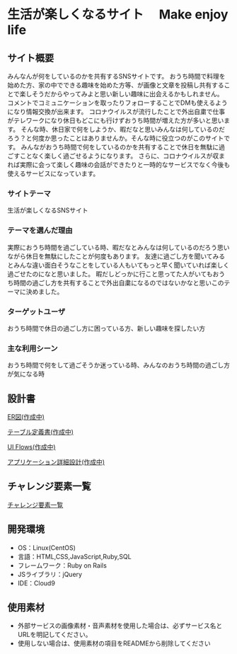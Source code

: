 # 生活が楽しくなるサイト　 Make enjoy life

## サイト概要
みんなんが何をしているのかを共有するSNSサイトです。
おうち時間で料理を始めた方、家の中でできる趣味を始めた方等、が画像と文章を投稿し共有することで楽しそうだからやってみよと思い新しい趣味に出会えるかもしれません。
コメントでコミュニケーションを取ったりフォローすることでDMも使えるようになり情報交換が出来ます。
コロナウイルスが流行したことで外出自粛で仕事がテレワークになり休日もどこにも行けずおうち時間が増えた方が多いと思います。
そんな時、休日家で何をしようか、暇だなと思いみんなは何しているのだろう？と何度か思ったことはありませんか。そんな時に役立つのがこのサイトです。
みんながおうち時間で何をしているのかを共有することで休日を無駄に過ごすことなく楽しく過ごせるようになります。
さらに、コロナウイルスが収まれば実際に会って楽しく趣味の会話ができたりと一時的なサービスでなく今後も使えるサービスになっています。

### サイトテーマ
生活が楽しくなるSNSサイト

### テーマを選んだ理由
実際におうち時間を過ごしている時、暇だなとみんなは何しているのだろう思いながら休日を無駄にしたことが何度もあります。
友達に過ごし方を聞いてみるとみんな違い面白そうなことをしている人もいてもっと早く聞いていれば楽しく過ごせたのになと思いました。
 暇だしどっかに行こと思ってた人がいてもおうち時間の過ごし方を共有することで外出自粛になるのではないかなと思いこのテーマに決めました。

### ターゲットユーザ
おうち時間で休日の過ごし方に困っている方、新しい趣味を探したい方

### 主な利用シーン
おうち時間で何をして過ごそうか迷っている時、みんなのおうち時間の過ごし方が気になる時

## 設計書
[ER図(作成中)](https://drive.google.com/file/d/14XOojT9Vm_qKSqEsU6SA1TBH345U6-Ba/view?usp=sharing)

[テーブル定義書(作成中)](https://docs.google.com/spreadsheets/d/1EDqDY0Z2_aHTnyWxCoU79X_WC_8IezZKjU05AVYhtEM/edit?usp=sharing)

[UI Flows(作成中)](https://drive.google.com/file/d/1GV7mmb30uK63oLGX5oQBvi8zVv1z1yT_/view?usp=sharing)

[アプリケーション詳細設計(作成中)](https://docs.google.com/spreadsheets/d/1imQeG-q5rbzfUgBW77Rw2qEd_NX1S75SR4RXCeeM2Yw/edit?usp=sharing)

## チャレンジ要素一覧
[チャレンジ要素一覧](https://docs.google.com/spreadsheets/d/1vOyySVLaGgexNkjt5JIq4VbOgPdfO6lFW7JSWs3Rr3U/edit?usp=sharing)

## 開発環境
- OS：Linux(CentOS)
- 言語：HTML,CSS,JavaScript,Ruby,SQL
- フレームワーク：Ruby on Rails
- JSライブラリ：jQuery
- IDE：Cloud9

## 使用素材
- 外部サービスの画像素材・音声素材を使用した場合は、必ずサービス名とURLを明記してください。
- 使用しない場合は、使用素材の項目をREADMEから削除してください
